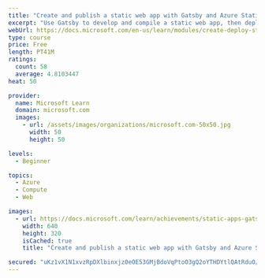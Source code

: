 ```yaml
---
title: "Create and publish a static web app with Gatsby and Azure Static Web Apps"
excerpt: "Use Gatsby to develop and compile a static web app, then deploy it to the web with Azure Static Web Apps."
webUrl: https://docs.microsoft.com/en-us/learn/modules/create-deploy-static-webapp-gatsby-app-service/
type: course
price: Free
length: PT41M
ratings:
  count: 58
  average: 4.8103447
heat: 50

provider:
  name: Microsoft Learn
  domain: microsoft.com
  images:
    - url: /assets/images/organizations/microsoft.com-50x50.jpg
      width: 50
      height: 50

levels:
  - Beginner

topics:
  - Azure
  - Compute
  - Web

images:
  - url: https://docs.microsoft.com/learn/achievements/static-apps-gatsby-social.png
    width: 640
    height: 320
    isCached: true
    title: "Create and publish a static web app with Gatsby and Azure Static Web Apps"

secured: "uKz1vX1N1xvzRpDXlbinxjz0eOE53GMjBdoVqPtoO3gQ2oYTHDYtlQAtRduO/F9eITsik0mVTiXxMn8MMUlv/bQv/Xq3XSJ8pUUC1KeWwLjUp2LzFLKG2BlYSjAEwQuU6QEkjsBdjiXEUmI9l/jigp5EBRJeZAl5bD+mkNpiJqccqgcijYQLxitgpsxitpTt549GjAESH0k5bxS69nLZo5eAbyWsyfKHDQfFM1oBNM8Eqv/G3kJq8dn9Be957VLinILNqjgl1319tIJZhAW3LC2KW5nSf0fhSKCSuaaP+N2hMIKO0dSrTnTfYGX9SWDKOqK9nOttzsLgxj3HOj0maNe1zsrI1aP63OJgg46twY4TFxrL4XF96QtKuaf+sJIWYiLyfEMQAgyMiB4t1/vFOlumFKbjL7Yz1BtjLJpsd90=;wf5T7KEz66sz/OyYxXeO1A=="
---
```


